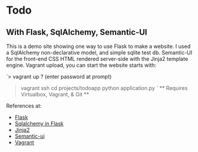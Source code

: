 Todo
======================

With Flask, SqlAlchemy, Semantic-UI
-----------------------------------

This is a demo site showing one way to use Flask to make a website.
I used a SqlAlchemy non-declarative model, and simple sqlite test db.
Semantic-UI for the front-end CSS
HTML rendered server-side with the Jinja2 template engine.
Vagrant upload, you can start the website starts with:

`> vagrant up
 ? (enter password at prompt)
 > vagrant ssh
 > cd projects/todoapp
 > python application.py
`
** Requires Virtualbox, Vagrant, & Git **


References at:
 
 * [Flask](http://flask.pocoo.org/docs/)
 * [Sqlalchemy in Flask](http://flask.pocoo.org/docs/patterns/sqlalchemy/#manual-object-relational-mapping)
 * [Jinja2](http://jinja.pocoo.org/docs/templates/)
 * [Semantic-ui](http://semantic-ui.com/element.html)
 * [Vagrant](https://docs.vagrantup.com/v2/)
